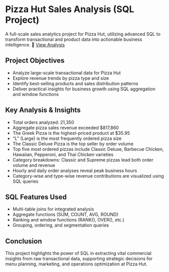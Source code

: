 # Pizza Hut Sales Analysis (SQL Project)
A full-scale sales analytics project for Pizza Hut, utilizing advanced SQL to transform transactional and product data into actionable business intelligence.
📄 [View Analysis](./PizzaHUt%20SALES%20Analysis%20-%20MY%20SQL.pdf)



## Project Objectives

- Analyze large-scale transactional data for Pizza Hut
- Explore revenue trends by pizza type and size
- Identify best-selling products and sales distribution patterns
- Deliver practical insights for business growth using SQL aggregation and window functions



## Key Analysis & Insights

- Total orders analyzed: 21,350
- Aggregate pizza sales revenue exceeded $817,860
- The Greek Pizza is the highest-priced product at $35.95
- “L” (Large) is the most frequently ordered pizza size
- The Classic Deluxe Pizza is the top seller by order volume
- Top five most ordered pizzas include Classic Deluxe, Barbecue Chicken, Hawaiian, Pepperoni, and Thai Chicken varieties
- Category breakdowns: Classic and Supreme pizzas lead both order volume and revenue
- Hourly and daily order analyses reveal peak business hours
- Category-wise and type-wise revenue contributions are visualized using SQL queries



## SQL Features Used

- Multi-table joins for integrated analysis
- Aggregate functions (SUM, COUNT, AVG, ROUND)
- Ranking and window functions (RANK(), OVER(), etc.)
- Grouping, ordering, and segmentation queries



## Conclusion

This project highlights the power of SQL in extracting vital commercial insights from raw transactional data, supporting strategic decisions for menu planning, marketing, and operations optimization at Pizza Hut.

